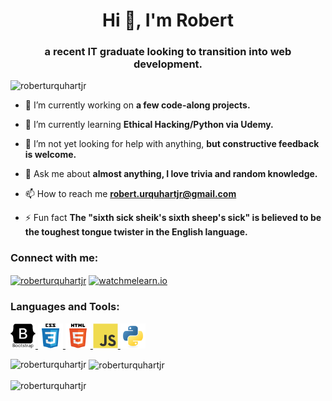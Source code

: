 <h1 align="center">Hi 👋, I'm Robert</h1>
<h3 align="center">a recent IT graduate looking to transition into web development.</h3>

<p align="left"> <img src="https://komarev.com/ghpvc/?username=roberturquhartjr&label=Profile%20views&color=0e75b6&style=flat" alt="roberturquhartjr" /> </p>

- 🔭 I’m currently working on **a few code-along projects.**

- 🌱 I’m currently learning **Ethical Hacking/Python via Udemy.**

- 🤝 I’m not yet looking for help with anything, **but constructive feedback is welcome.**

- 💬 Ask me about **almost anything, I love trivia and random knowledge.**

- 📫 How to reach me **robert.urquhartjr@gmail.com**

- ⚡ Fun fact **The "sixth sick sheik's sixth sheep's sick" is believed to be the toughest tongue twister in the English language.**

<h3 align="left">Connect with me:</h3>
<p align="left">
<a href="https://linkedin.com/in/roberturquhartjr" target="blank"><img align="center" src="https://raw.githubusercontent.com/rahuldkjain/github-profile-readme-generator/master/src/images/icons/Social/linked-in-alt.svg" alt="roberturquhartjr" height="30" width="40" /></a>
<a href="https://instagram.com/watchmelearn.io" target="blank"><img align="center" src="https://raw.githubusercontent.com/rahuldkjain/github-profile-readme-generator/master/src/images/icons/Social/instagram.svg" alt="watchmelearn.io" height="30" width="40" /></a>
</p>

<h3 align="left">Languages and Tools:</h3>
<p align="left"> <a href="https://getbootstrap.com" target="_blank" rel="noreferrer"> <img src="https://raw.githubusercontent.com/devicons/devicon/master/icons/bootstrap/bootstrap-plain-wordmark.svg" alt="bootstrap" width="40" height="40"/> </a> <a href="https://www.w3schools.com/css/" target="_blank" rel="noreferrer"> <img src="https://raw.githubusercontent.com/devicons/devicon/master/icons/css3/css3-original-wordmark.svg" alt="css3" width="40" height="40"/> </a> <a href="https://www.w3.org/html/" target="_blank" rel="noreferrer"> <img src="https://raw.githubusercontent.com/devicons/devicon/master/icons/html5/html5-original-wordmark.svg" alt="html5" width="40" height="40"/> </a> <a href="https://developer.mozilla.org/en-US/docs/Web/JavaScript" target="_blank" rel="noreferrer"> <img src="https://raw.githubusercontent.com/devicons/devicon/master/icons/javascript/javascript-original.svg" alt="javascript" width="40" height="40"/> </a> <a href="https://www.python.org" target="_blank" rel="noreferrer"> <img src="https://raw.githubusercontent.com/devicons/devicon/master/icons/python/python-original.svg" alt="python" width="40" height="40"/> </a> </p>

<p><img align="left" src="https://github-readme-stats.vercel.app/api/top-langs?username=roberturquhartjr&show_icons=true&cache_seconds=1800&locale=en&layout=compact" alt="roberturquhartjr" /></p>

<p>&nbsp;<img align="center" src="https://github-readme-stats.vercel.app/api?username=roberturquhartjr&show_icons=true&cache_seconds=1800&locale=en" alt="roberturquhartjr" /></p>

<p><img align="center" src="https://github-readme-streak-stats.herokuapp.com/?user=roberturquhartjr&" alt="roberturquhartjr" /></p>
